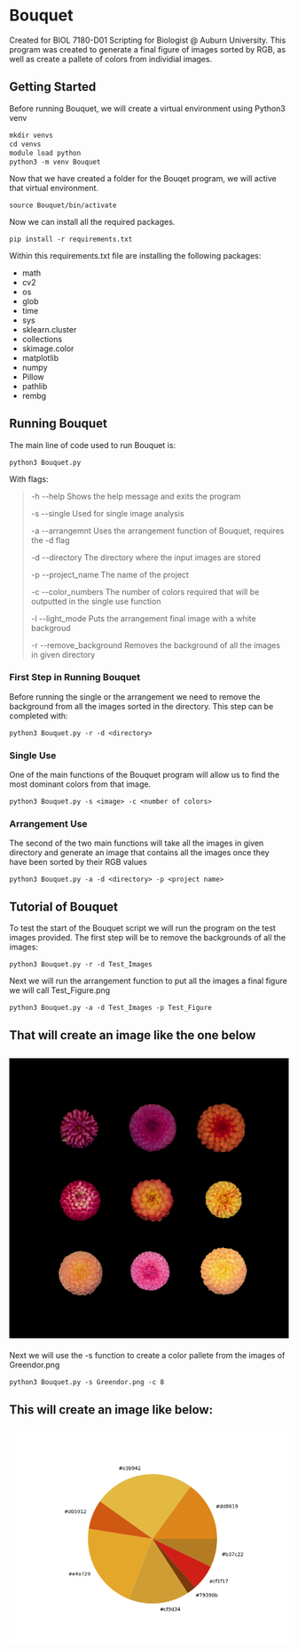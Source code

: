 # Bouquet
Created for BIOL 7180-D01 Scripting for Biologist @ Auburn University. This program was created to generate a final figure of images sorted by RGB, as well as create a pallete of colors from individial images. 

## Getting Started
Before running Bouquet, we will create a virtual environment using Python3 venv
```
mkdir venvs
cd venvs
module load python
python3 -m venv Bouquet
```
Now that we have created a folder for the Bouqet program, we will active that virtual environment.
```
source Bouquet/bin/activate
```
Now we can install all the required packages.
```
pip install -r requirements.txt
```
Within this requirements.txt file are installing the following packages:
- math
- cv2
- os
- glob
- time
- sys
- sklearn.cluster
- collections
- skimage.color
- matplotlib
- numpy
- Pillow
- pathlib
- rembg 

## Running Bouquet
The main line of code used to run Bouquet is:
```
python3 Bouquet.py
```

With flags:
> -h 	--help					Shows the help message and exits the program
>
> -s	--single				Used for single image analysis
>
> -a	--arrangemnt			Uses the arrangement function of Bouquet, requires the -d flag
>
> -d 	--directory				The directory where the input images are stored
>
> -p	--project_name			The name of the project
>
> -c	--color_numbers			The number of colors required that will be outputted in the single use function
>
> -l	--light_mode			Puts the arrangement final image with a white backgroud
>
> -r	--remove_background		Removes the background of all the images in given directory 

### First Step in Running Bouquet
Before running the single or the arrangement we need to remove the background from all the images sorted in the directory.
This step can be completed with:
```
python3 Bouquet.py -r -d <directory>
```

### Single Use
One of the main functions of the Bouquet program will allow us to find the most dominant colors from that image. 
```
python3 Bouquet.py -s <image> -c <number of colors> 
```

### Arrangement Use
The second of the two main functions will take all the images in given directory and generate an image that contains all the images once they have been sorted by their RGB values
```
python3 Bouquet.py -a -d <directory> -p <project name>
```

## Tutorial of Bouquet
To test the start of the Bouquet script we will run the program on the test images provided. 
The first step will be to remove the backgrounds of all the images: 
```
python3 Bouquet.py -r -d Test_Images
```
Next we will run the arrangement function to put all the images a final figure we will call Test_Figure.png
```
python3 Bouquet.py -a -d Test_Images -p Test_Figure
```
That will create an image like the one below
---
![Alt text](Final_Figure.png)
---

Next we will use the -s function to create a color pallete from the images of Greendor.png
```
python3 Bouquet.py -s Greendor.png -c 8
```
This will create an image like below:
---
![Alt text](Greendor_Pallate.png)
---
